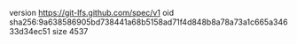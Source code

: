 version https://git-lfs.github.com/spec/v1
oid sha256:9a638586905bd738441a68b5158ad71f4d848b8a78a73a1c665a34633d34ec51
size 4537

